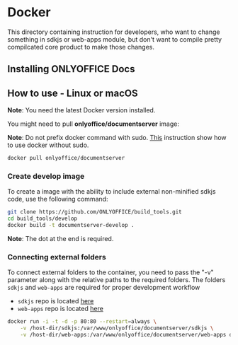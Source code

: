 # Docker

This directory containing instruction for developers,
who want to change something in sdkjs or web-apps module,
but don't want to compile pretty compilcated core product to make those changes.

## Installing ONLYOFFICE Docs

## How to use - Linux or macOS

**Note**: You need the latest Docker version installed.

You might need to pull **onlyoffice/documentserver** image:

**Note**: Do not prefix docker command with sudo.
[This](https://docs.docker.com/engine/install/linux-postinstall/#manage-docker-as-a-non-root-user)
instruction show how to use docker without sudo.

```bash
docker pull onlyoffice/documentserver
```

### Create develop image

To create a image with the ability to include external non-minified sdkjs code,
use the following command:

```bash
git clone https://github.com/ONLYOFFICE/build_tools.git
cd build_tools/develop
docker build -t documentserver-develop .
```

**Note**: The dot at the end is required.

### Connecting external folders

To connect external folders to the container,
you need to pass the "-v" parameter
along with the relative paths to the required folders. 
The folders `sdkjs` and `web-apps` are required for proper development workflow

* `sdkjs` repo is located [here](https://github.com/ONLYOFFICE/sdkjs/)
* `web-apps` repo is located [here](https://github.com/ONLYOFFICE/web-apps/)

```bash
docker run -i -t -d -p 80:80 --restart=always \
    -v /host-dir/sdkjs:/var/www/onlyoffice/documentserver/sdkjs \
    -v /host-dir/web-apps:/var/www/onlyoffice/documentserver/web-apps documentserver-develop
```
